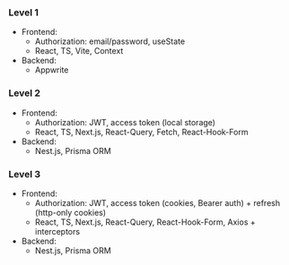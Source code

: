 ### Level 1
- Frontend:
  - Authorization: email/password, useState 
  - React, TS, Vite, Context
- Backend:
  - Appwrite

### Level 2
- Frontend:
  - Authorization: JWT, access token (local storage)
  - React, TS, Next.js, React-Query, Fetch, React-Hook-Form
- Backend:
  - Nest.js, Prisma ORM

### Level 3
- Frontend:
  - Authorization: JWT, access token (cookies, Bearer auth) + refresh (http-only cookies)
  - React, TS, Next.js, React-Query, React-Hook-Form, Axios + interceptors
- Backend:
  - Nest.js, Prisma ORM